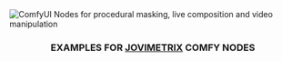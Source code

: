 <picture>
  <source media="(prefers-color-scheme: dark)" srcset="res/logo-jovimetrix.png">
  <source media="(prefers-color-scheme: light)" srcset="res/logo-jovimetrix-light.png">
  <img alt="ComfyUI Nodes for procedural masking, live composition and video manipulation">
</picture>

<h3><p align="center">EXAMPLES FOR <a href="https://github.com/amorano/Jovimetrix">JOVIMETRIX</a> COMFY NODES</p></h3>